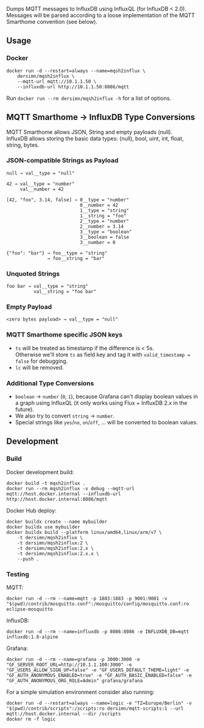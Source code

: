 Dumps MQTT messages to InfluxDB using InfluxQL (for InfluxDB < 2.0). Messages will be parsed according to a loose implementation of the MQTT Smarthome convention (see below).

## Usage

### Docker

```
docker run -d --restart=always --name=mqsh2influx \
    dersimn/mqsh2influx \
    --mqtt-url mqtt://10.1.1.50 \
    --influxdb-url http://10.1.1.50:8086/mqtt
```

Run `docker run --rm dersimn/mqsh2influx -h` for a list of options.

## MQTT Smarthome → InfluxDB Type Conversions 

MQTT Smarthome allows JSON, String and empty payloads (null).  
InfluxDB allows storing the basic data types: (null), bool, uint, int, float, string, bytes. 

### JSON-compatible Strings as Payload

    null → val__type = "null"

    42 → val__type = "number"
         val__number = 42

    [42, "foo", 3.14, false] → 0__type = "number"
                               0__number = 42
                               1__type = "string"
                               1__string = "foo"
                               2__type = "number"
                               2__number = 3.14
                               3__type = "boolean"
                               3__boolean = false
                               3__number = 0

    {"foo": "bar"} → foo__type = "string"
                   → foo__string = "bar"

### Unquoted Strings

    foo bar → val__type = "string"
              val__string = "foo bar"

### Empty Payload

    <zero bytes payload> → val__type = "null"

### MQTT Smarthome specific JSON keys

- `ts` will be treated as timestamp if the difference is < 5s.  
  Otherwise we'll store `ts` as field key and tag it with `valid_timestamp = false` for debugging.
- `lc` will be removed.

### Additional Type Conversions

- `boolean` → `number` (`0`, `1`), because Grafana can't display boolean values in a graph using InfluxQL (it only works using Flux + InfluxDB 2.x in the future).
- We also try to convert `string` → `number`.
- Special strings like `yes`/`no`, `on`/`off`, … will be converted to boolean values.

## Development

### Build

Docker development build:

    docker build -t mqsh2influx .
    docker run --rm mqsh2influx -v debug --mqtt-url mqtt://host.docker.internal --influxdb-url http://host.docker.internal:8086/mqtt

Docker Hub deploy:

    docker buildx create --name mybuilder
    docker buildx use mybuilder
    docker buildx build --platform linux/amd64,linux/arm/v7 \
        -t dersimn/mqsh2influx \
        -t dersimn/mqsh2influx:2 \
        -t dersimn/mqsh2influx:2.x \
        -t dersimn/mqsh2influx:2.x.x \
        --push .

### Testing

MQTT:

    docker run -d --rm --name=mqtt -p 1883:1883 -p 9001:9001 -v "$(pwd)/contrib/mosquitto.conf":/mosquitto/config/mosquitto.conf:ro eclipse-mosquitto

InfluxDB:

    docker run -d --rm --name=influxdb -p 8086:8086 -e INFLUXDB_DB=mqtt influxdb:1.8-alpine

Grafana:

    docker run -d --rm --name=grafana -p 3000:3000 -e "GF_SERVER_ROOT_URL=http://10.1.1.100:3000" -e "GF_USERS_ALLOW_SIGN_UP=false" -e "GF_USERS_DEFAULT_THEME=light" -e "GF_AUTH_ANONYMOUS_ENABLED=true" -e "GF_AUTH_BASIC_ENABLED=false" -e "GF_AUTH_ANONYMOUS_ORG_ROLE=Admin" grafana/grafana

For a simple simulation environment consider also running:

    docker run -d --restart=always --name=logic -e "TZ=Europe/Berlin" -v "$(pwd)/contrib/scripts":/scripts:ro dersimn/mqtt-scripts:1 --url mqtt://host.docker.internal --dir /scripts
    docker rm -f logic
